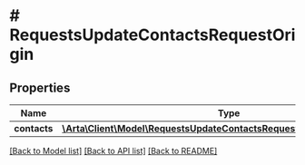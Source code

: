 # # RequestsUpdateContactsRequestOrigin

## Properties

Name | Type | Description | Notes
------------ | ------------- | ------------- | -------------
**contacts** | [**\Arta\Client\Model\RequestsUpdateContactsRequestOriginContactsInner[]**](RequestsUpdateContactsRequestOriginContactsInner.md) |  | [optional]

[[Back to Model list]](../../README.md#models) [[Back to API list]](../../README.md#endpoints) [[Back to README]](../../README.md)
